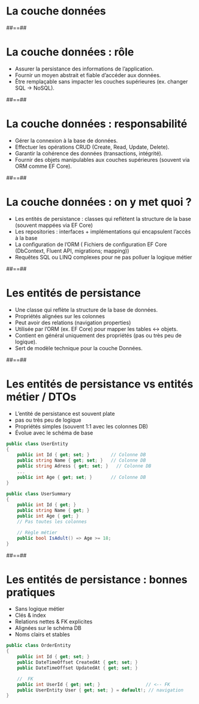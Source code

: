 <!-- .slide: class="transition bg-pink" -->

# La couche données

##==##


# La couche données : rôle

- Assurer la persistance des informations de l’application.
- Fournir un moyen abstrait et fiable d’accéder aux données.
- Être remplaçable sans impacter les couches supérieures (ex. changer SQL → NoSQL).
<!-- .element: class="list-fragment" -->

##==##

# La couche données : responsabilité
- Gérer la connexion à la base de données.
- Effectuer les opérations CRUD (Create, Read, Update, Delete).
- Garantir la cohérence des données (transactions, intégrité).
- Fournir des objets manipulables aux couches supérieures (souvent via ORM comme EF Core).
<!-- .element: class="list-fragment" -->

##==##

# La couche données : on y met quoi ?

- Les entités de persistance : classes qui reflètent la structure de la base (souvent mappées via EF Core)
- Les repositories : interfaces + implémentations qui encapsulent l’accès à la base
- La configuration de l’ORM ( Fichiers de configuration EF Core (DbContext, Fluent API, migrations; mapping))
- Requêtes SQL ou LINQ complexes pour ne pas polluer la logique métier
<!-- .element: class="list-fragment" -->

##==##

# Les entités de persistance

- Une classe qui reflète la structure de la base de données.
- Propriétés alignées sur les colonnes
- Peut avoir des relations (navigation properties)
- Utilisée par l’ORM (ex. EF Core) pour mapper les tables ↔ objets.
- Contient en général uniquement des propriétés (pas ou très peu de logique).
- Sert de modèle technique pour la couche Données.
<!-- .element: class="list-fragment" -->

##==##

# Les entités de persistance vs entités métier / DTOs

- L’entité de persistance est souvent plate
- pas ou très peu de logique
- Propriétés simples (souvent 1:1 avec les colonnes DB)
- Évolue avec le schéma de base
<!-- .element: class="list-fragment" -->


```cs
public class UserEntity
{
    public int Id { get; set; }        // Colonne DB
    public string Name { get; set; }   // Colonne DB
    public string Adress { get; set; }   // Colonne DB
    ...
    public int Age { get; set; }       // Colonne DB
}

public class UserSummary
{
    public int Id { get; }
    public string Name { get; }
    public int Age { get; }
    // Pas toutes les colonnes

    // Règle métier
    public bool IsAdult() => Age >= 18;
}
```


##==##

# Les entités de persistance : bonnes pratiques

- Sans logique métier
- Clés & index
- Relations nettes & FK explicites
- Alignées sur le schéma DB
- Noms clairs et stables
<!-- .element: class="list-fragment" -->

```cs
public class OrderEntity
{
    public int Id { get; set; }
    public DateTimeOffset CreatedAt { get; set; }
    public DateTimeOffset UpdatedAt { get; set; }

    //  FK 
    public int UserId { get; set; }                 // <-- FK
    public UserEntity User { get; set; } = default!; // navigation
}
```
